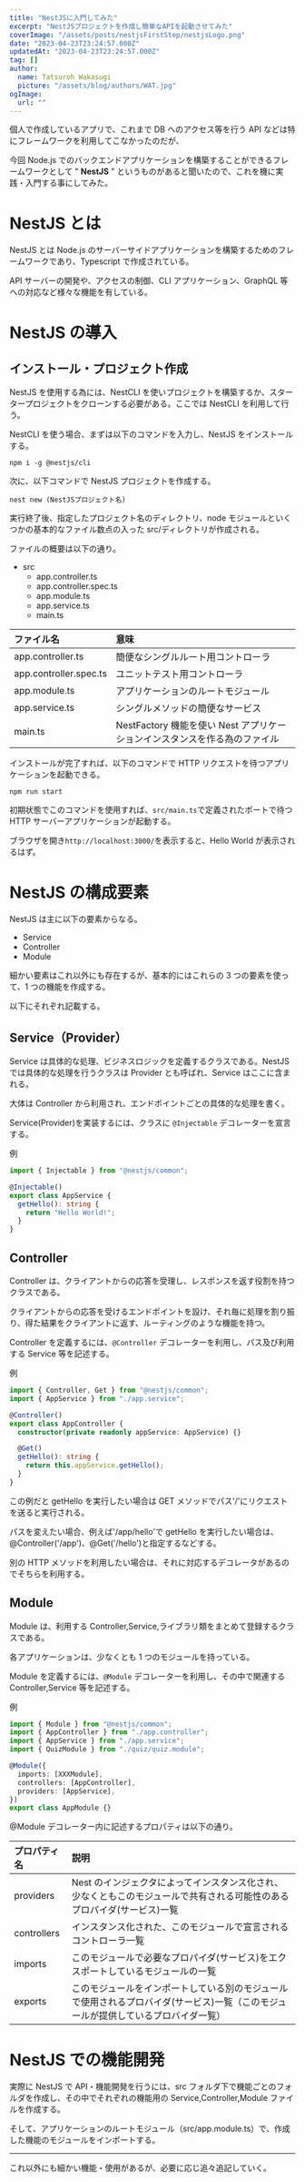 ```yaml
---
title: "NestJSに入門してみた"
excerpt: "NestJSプロジェクトを作成し簡単なAPIを起動させてみた"
coverImage: "/assets/posts/nestjsFirstStep/nestjsLogo.png"
date: "2023-04-23T23:24:57.000Z"
updatedAt: "2023-04-23T23:24:57.000Z"
tag: []
author:
  name: Tatsuroh Wakasugi
  picture: "/assets/blog/authors/WAT.jpg"
ogImage:
  url: ""
---
```


個人で作成しているアプリで、これまで DB へのアクセス等を行う API などは特にフレームワークを利用してこなかったのだが、

今回 Node.js でのバックエンドアプリケーションを構築することができるフレームワークとして " **NestJS** " というものがあると聞いたので、これを機に実践・入門する事にしてみた。

# NestJS とは

NestJS とは Node.js のサーバーサイドアプリケーションを構築するためのフレームワークであり、Typescript で作成されている。

API サーバーの開発や、アクセスの制御、CLI アプリケーション、GraphQL 等への対応など様々な機能を有している。

# NestJS の導入

## インストール・プロジェクト作成

NestJS を使用する為には、NestCLI を使いプロジェクトを構築するか、スタータープロジェクトをクローンする必要がある。ここでは NestCLI を利用して行う。

NestCLI を使う場合、まずは以下のコマンドを入力し、NestJS をインストールする。

```shell
npm i -g @nestjs/cli
```

次に、以下コマンドで NestJS プロジェクトを作成する。

```shell
nest new (NestJSプロジェクト名)
```

実行終了後、指定したプロジェクト名のディレクトリ、node モジュールといくつかの基本的なファイル数点の入った src/ディレクトリが作成される。

ファイルの概要は以下の通り。

- src
  - app.controller.ts
  - app.controller.spec.ts
  - app.module.ts
  - app.service.ts
  - main.ts

| ファイル名             | 意味                                                                       |
| :--------------------- | :------------------------------------------------------------------------- |
| app.controller.ts      | 簡便なシングルルート用コントローラ                                         |
| app.controller.spec.ts | ユニットテスト用コントローラ                                               |
| app.module.ts          | アプリケーションのルートモジュール                                         |
| app.service.ts         | シングルメソッドの簡便なサービス                                           |
| main.ts                | NestFactory 機能を使い Nest アプリケーションインスタンスを作る為のファイル |

インストールが完了すれば、以下のコマンドで HTTP リクエストを待つアプリケーションを起動できる。

```shell
npm run start
```

初期状態でこのコマンドを使用すれば、`src/main.ts`で定義されたポートで待つ HTTP サーバーアプリケーションが起動する。

ブラウザを開き`http://localhost:3000/`を表示すると、Hello World が表示されるはず。

# NestJS の構成要素

NestJS は主に以下の要素からなる。

- Service
- Controller
- Module

細かい要素はこれ以外にも存在するが、基本的にはこれらの 3 つの要素を使って、1 つの機能を作成する。

以下にそれぞれ記載する。

## Service（Provider）

Service は具体的な処理、ビジネスロジックを定義するクラスである。NestJS では具体的な処理を行うクラスは Provider とも呼ばれ、Service はここに含まれる。

大体は Controller から利用され、エンドポイントごとの具体的な処理を書く。

Service(Provider)を実装するには、クラスに `@Injectable` デコレーターを宣言する。

例

```typescript
import { Injectable } from "@nestjs/common";

@Injectable()
export class AppService {
  getHello(): string {
    return "Hello World!";
  }
}
```

## Controller

Controller は、クライアントからの応答を受理し、レスポンスを返す役割を持つクラスである。

クライアントからの応答を受けるエンドポイントを設け、それ毎に処理を割り振り、得た結果をクライアントに返す、ルーティングのような機能を持つ。

Controller を定義するには、`@Controller` デコレーターを利用し、パス及び利用する Service 等を記述する。

例

```typescript
import { Controller, Get } from "@nestjs/common";
import { AppService } from "./app.service";

@Controller()
export class AppController {
  constructor(private readonly appService: AppService) {}

  @Get()
  getHello(): string {
    return this.appService.getHello();
  }
}
```

この例だと getHello を実行したい場合は GET メソッドでパス'/'にリクエストを送ると実行される。

パスを変えたい場合、例えば'/app/hello'で getHello を実行したい場合は、@Controller('/app')、@Get('/hello')と指定するなどする。

別の HTTP メソッドを利用したい場合は、それに対応するデコレータがあるのでそちらを利用する。

## Module

Module は、利用する Controller,Service,ライブラリ類をまとめて登録するクラスである。

各アプリケーションは、少なくとも 1 つのモジュールを持っている。

Module を定義するには、`@Module` デコレーターを利用し、その中で関連する Controller,Service 等を記述する。

例

```typescript
import { Module } from "@nestjs/common";
import { AppController } from "./app.controller";
import { AppService } from "./app.service";
import { QuizModule } from "./quiz/quiz.module";

@Module({
  imports: [XXXModule],
  controllers: [AppController],
  providers: [AppService],
})
export class AppModule {}
```

@Module デコレーター内に記述するプロパティは以下の通り。

| プロパティ名 | 説明                                                                                                                               |
| :----------- | :--------------------------------------------------------------------------------------------------------------------------------- |
| providers    | Nest のインジェクタによってインスタンス化され、少なくともこのモジュールで共有される可能性のあるプロパイダ(サービス)一覧            |
| controllers  | インスタンス化された、このモジュールで宣言されるコントローラ一覧                                                                   |
| imports      | このモジュールで必要なプロパイダ(サービス)をエクスポートしているモジュールの一覧                                                   |
| exports      | このモジュールをインポートしている別のモジュールで使用されるプロバイダ(サービス)一覧（このモジュールが提供しているプロバイダ一覧） |

# NestJS での機能開発

実際に NestJS で API・機能開発を行うには、src フォルダ下で機能ごとのフォルダを作成し、その中でそれぞれの機能用の Service,Controller,Module ファイルを作成する。

そして、アプリケーションのルートモジュール（src/app.module.ts）で、作成した機能のモジュールをインポートする。

---

これ以外にも細かい機能・使用があるが、必要に応じ追々追記していく。
